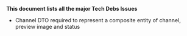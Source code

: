 **This document lists all the major Tech Debs Issues**

- Channel DTO required to represent a composite entity of channel, preview image and status